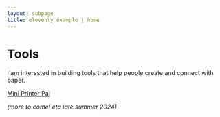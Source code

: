 ```yaml
---
layout: subpage
title: eleventy example | home
---
```


# Tools

I am interested in building tools that help people create and connect with paper.

[Mini Printer Pal]()

_(more to come! eta late summer 2024)_